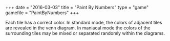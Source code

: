 +++
date = "2016-03-03"
title = "Paint By Numbers"
type = "game"
gamefile = "PaintByNumbers"
+++

Each tile has a correct color. In standard mode, the colors of adjacent tiles are revealed in the venn diagram. In maniacal mode the colors of the surrounding tiles may be mixed or separated randomly within the diagrams.

